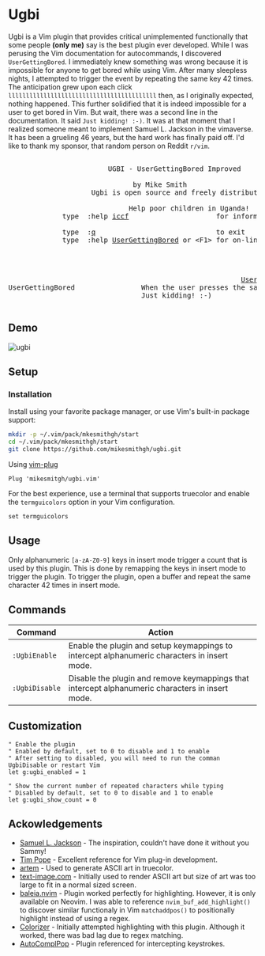 # Ugbi
Ugbi is a Vim plugin that provides critical unimplemented functionally that some people **(only  me)** say is the best plugin ever developed. While
I was perusing the Vim documentation for autocommands, I discovered `UserGettingBored`. I immediately knew something was wrong because it is
impossible for anyone to get bored while using Vim. After many sleepless nights, I attempted to trigger the event by repeating the same key
42 times. The anticipation grew upon each click `llllllllllllllllllllllllllllllllllllllllll` then, as I originally expected, nothing 
happened. This further solidified that it is indeed impossible for a user to get bored in Vim. But wait, there was a second line in the
documentation. It said `Just kidding! :-)`. It was at that moment that I realized someone meant to implement Samuel L. Jackson in the
vimaverse. It has been a grueling 46 years, but the hard work has finally paid off. I'd like to thank my sponsor, that random person on Reddit `r/vim`.

<pre>

                        UGBI - UserGettingBored Improved

                              by Mike Smith
                    Ugbi is open source and freely distributable

                             Help poor children in Uganda!
             type  :help <a href="https://vimhelp.org/uganda.txt.html#iccf" >iccf</a><Enter>                     for information

             type  :<a href="https://imgflip.com/i/43nrkh" >q</a><Enter>                             to exit
             type  :help <a href="https://vimhelp.org/autocmd.txt.html#UserGettingBored" >UserGettingBored</a><Enter> or &lt;F1&gt; for on-line help
    
    
    
    
                                                        <a href="https://vimhelp.org/autocmd.txt.html#UserGettingBored" >UserGettingBored</a>
UserGettingBored                When the user presses the same key 42 times.
                                Just kidding! :-)
                                
</pre>
## Demo
![ugbi](static/ugbi.gif)

## Setup
### Installation
Install using your favorite package manager, or use Vim's built-in package support:
```bash
mkdir -p ~/.vim/pack/mkesmithgh/start
cd ~/.vim/pack/mkesmithgh/start
git clone https://github.com/mikesmithgh/ugbi.git
```
Using [vim-plug](https://github.com/junegunn/vim-plug)
```vim
Plug 'mikesmitgh/ugbi.vim'
```

For the best experience, use a terminal that supports truecolor and enable the `termguicolors` option in your Vim configuration.
```vim
set termguicolors
```

## Usage
Only alphanumeric `[a-zA-Z0-9]` keys in insert mode trigger a count that is used by this plugin. This is done by remapping the keys
in insert mode to trigger the plugin. To trigger the plugin, open a buffer and repeat the same character 42 times in insert mode.

## Commands
| Command        | Action                                                                                           |
| ---            | ---                                                                                              |
| `:UgbiEnable`  | Enable the plugin and setup keymappings to intercept alphanumeric characters in insert mode.     |
| `:UgbiDisable` | Disable the plugin and remove keymappings that intercept alphanumeric characters in insert mode. |

## Customization
```vim
" Enable the plugin
" Enabled by default, set to 0 to disable and 1 to enable
" After setting to disabled, you will need to run the comman UgbiDisable or restart Vim
let g:ugbi_enabled = 1

" Show the current number of repeated characters while typing
" Disabled by default, set to 0 to disable and 1 to enable
let g:ugbi_show_count = 0
```

## Ackowledgements
- [Samuel L. Jackson](https://en.wikipedia.org/wiki/Samuel_L._Jackson) - The inspiration, couldn't have done it without you Sammy!
- [Tim Pope](https://github.com/tpope) - Excellent reference for Vim plug-in development.
- [artem](https://github.com/FineFindus/artem) - Used to generate ASCII art in truecolor.
- [text-image.com](https://www.text-image.com/) - Initially used to render ASCII art but size of art was too large to fit in a normal sized screen.
- [baleia.nvim](https://github.com/m00qek/baleia.nvim) - Plugin worked perfectly for highlighting. However, it is only available on Neovim. I was able to reference `nvim_buf_add_highlight()` to discover similar functionaly in Vim `matchaddpos()` to positionally highlight instead of using a regex.
- [Colorizer](https://github.com/chrisbra/Colorizer) - Initially attempted highlighting with this plugin. Although it worked, there was bad lag due to regex matching. 
- [AutoComplPop](https://github.com/vim-scripts/AutoComplPop) - Plugin referenced for intercepting keystrokes.
